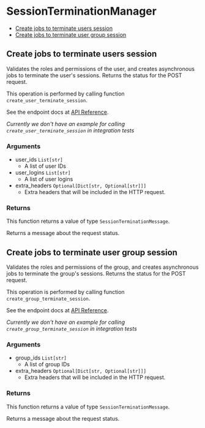# SessionTerminationManager


- [Create jobs to terminate users session](#create-jobs-to-terminate-users-session)
- [Create jobs to terminate user group session](#create-jobs-to-terminate-user-group-session)

## Create jobs to terminate users session

Validates the roles and permissions of the user,
and creates asynchronous jobs
to terminate the user's sessions.
Returns the status for the POST request.

This operation is performed by calling function `create_user_terminate_session`.

See the endpoint docs at
[API Reference](https://developer.box.com/reference/post-users-terminate-sessions/).

*Currently we don't have an example for calling `create_user_terminate_session` in integration tests*

### Arguments

- user_ids `List[str]`
  - A list of user IDs
- user_logins `List[str]`
  - A list of user logins
- extra_headers `Optional[Dict[str, Optional[str]]]`
  - Extra headers that will be included in the HTTP request.


### Returns

This function returns a value of type `SessionTerminationMessage`.

Returns a message about the request status.


## Create jobs to terminate user group session

Validates the roles and permissions of the group,
and creates asynchronous jobs
to terminate the group's sessions.
Returns the status for the POST request.

This operation is performed by calling function `create_group_terminate_session`.

See the endpoint docs at
[API Reference](https://developer.box.com/reference/post-groups-terminate-sessions/).

*Currently we don't have an example for calling `create_group_terminate_session` in integration tests*

### Arguments

- group_ids `List[str]`
  - A list of group IDs
- extra_headers `Optional[Dict[str, Optional[str]]]`
  - Extra headers that will be included in the HTTP request.


### Returns

This function returns a value of type `SessionTerminationMessage`.

Returns a message about the request status.



